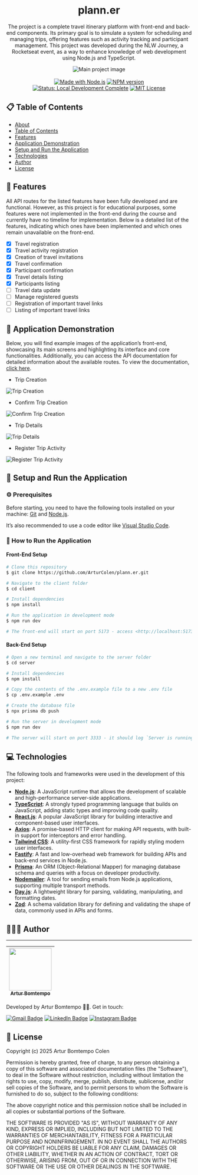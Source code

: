 <div  align="center" id="about">
	<h1 align="center">
        plann.er
    </h1>
    <p align="center">
        The project is a complete travel itinerary platform with front-end and back-end components. Its primary goal is to simulate a system for scheduling and managing trips, offering features such as activity tracking and participant management. This project was developed during the NLW Journey, a Rocketseat event, as a way to enhance knowledge of web development using Node.js and TypeScript.
    </p>
	<img 
        src="./resources/banner/nlw-journey.png"
        alt="Main project image"
    />
</div>
<br>
<div align="center">
    <a href="https://github.com/nodejs" target="_blank"><img src="https://img.shields.io/badge/made_with-Node.js-green" alt="Made with Node.js"></a>
    <a href="https://github.com/SpaceForDevelopment/Convert2Base-Package" target="_blank"><img src="https://img.shields.io/badge/npm-v10.9.2-blue" alt="NPM version"></a>
    <a href="https://convert2base.vercel.app/" target="_blank"><img src="https://img.shields.io/badge/status-local_development_complete-yellow" alt="Status: Local Development Complete"></a>
    <a href="https://github.com/SpaceForDevelopment/Convert2Base-Package/blob/main/LICENSE.md" target="_blank"><img src="https://img.shields.io/badge/license-MIT-red" alt="MIT License"></a>
</div>

<div id="table-of-contents"></div>

## 📋 Table of Contents

-   [About](#about)
-   [Table of Contents](#table-of-contents)
-   [Features](#features)
-   [Application Demonstration](#application-demonstration)
-   [Setup and Run the Application](#setup-and-run-the-application)
-   [Technologies](#technologies)
-   [Author](#author)
-   [License](#license)

<div id="features"></div>

## 📝 Features

All API routes for the listed features have been fully developed and are functional. However, as this project is for educational purposes, some features were not implemented in the front-end during the course and currently have no timeline for implementation. Below is a detailed list of the features, indicating which ones have been implemented and which ones remain unavailable on the front-end.

-   [x] Travel registration
-   [x] Travel activity registration
-   [x] Creation of travel invitations
-   [x] Travel confirmation
-   [x] Participant confirmation
-   [x] Travel details listing
-   [x] Participants listing
-   [ ] Travel data update
-   [ ] Manage registered guests
-   [ ] Registration of important travel links
-   [ ] Listing of important travel links

<div id="application-demonstration"></div>

## 📲 Application Demonstration

Below, you will find example images of the application’s front-end, showcasing its main screens and highlighting its interface and core functionalities. Additionally, you can access the API documentation for detailed information about the available routes. To view the documentation, [click here](https://nlw-journey.apidocumentation.com/reference).

-   Trip Creation

![Trip Creation](./resources/screenshots/trip-creation.png)

-   Confirm Trip Creation

![Confirm Trip Creation](./resources/screenshots/confirm-trip-creation.png)

-   Trip Details

![Trip Details](./resources/screenshots/trip-details.png)

-   Register Trip Activity

![Register Trip Activity](./resources/screenshots//register-activity.png)

<div id="setup-and-run-the-application"></div>

## 📁 Setup and Run the Application

### ⚙️ Prerequisites

Before starting, you need to have the following tools installed on your machine: [Git](https://git-scm.com) and [Node.js](https://nodejs.org/en).

It’s also recommended to use a code editor like [Visual Studio Code](https://code.visualstudio.com/).

### 🚀 How to Run the Application

#### Front-End Setup

```bash
# Clone this repository
$ git clone https://github.com/ArturColen/plann.er.git

# Navigate to the client folder
$ cd client

# Install dependencies
$ npm install

# Run the application in development mode
$ npm run dev

# The front-end will start on port 5173 - access <http://localhost:5173>
```

#### Back-End Setup

```bash
# Open a new terminal and navigate to the server folder
$ cd server

# Install dependencies
$ npm install

# Copy the contents of the .env.example file to a new .env file
$ cp .env.example .env

# Create the database file
$ npx prisma db push

# Run the server in development mode
$ npm run dev

# The server will start on port 3333 - it should log `Server is running on port 3333`
```

<div id="technologies"></div>

## 💻 Technologies

The following tools and frameworks were used in the development of this project:

-   [**Node.js**](https://nodejs.org/docs/latest/api): A JavaScript runtime that allows the development of scalable and high-performance server-side applications.
-   [**TypeScript**](https://www.typescriptlang.org/docs): A strongly typed programming language that builds on JavaScript, adding static types and improving code quality.
-   [**React.js**](https://react.dev/learn): A popular JavaScript library for building interactive and component-based user interfaces.
-   [**Axios**](https://axios-http.com/docs/intro): A promise-based HTTP client for making API requests, with built-in support for interceptors and error handling.
-   [**Tailwind CSS**](https://v2.tailwindcss.com/docs): A utility-first CSS framework for rapidly styling modern user interfaces.
-   [**Fastify**](https://fastify.dev/docs/latest): A fast and low-overhead web framework for building APIs and back-end services in Node.js.
-   [**Prisma**](https://www.prisma.io/docs): An ORM (Object-Relational Mapper) for managing database schema and queries with a focus on developer productivity.
-   [**Nodemailer**](https://www.nodemailer.com): A tool for sending emails from Node.js applications, supporting multiple transport methods.
-   [**Day.js**](https://day.js.org/docs/en/display/format): A lightweight library for parsing, validating, manipulating, and formatting dates.
-   [**Zod**](https://zod.dev): A schema validation library for defining and validating the shape of data, commonly used in APIs and forms.

<div id="author"></div>

## 👨🏻‍💻 Author

---

| [<img loading="lazy" src="https://avatars.githubusercontent.com/u/96635074?v=4" width=115><br><sub>Artur Bomtempo</sub>](https://arturbomtempo.dev/) |
| :--------------------------------------------------------------------------------------------------------------------------------------------------: |

Developed by Artur Bomtempo 👋🏻. Get in touch:

[![Gmail Badge](https://img.shields.io/badge/-arturbcolen@gmail.com-D14836?style=flat-square&logo=Gmail&logoColor=white&link=mailto:arturbcolen@gmail.com)](mailto:arturbcolen@gmail.com)
[![LinkedIn Badge](https://img.shields.io/badge/-Artur%20Bomtempo-0A66C2?style=flat-square&logo=LinkedIn&logoColor=white&link=https://www.linkedin.com/in/artur-bomtempo/)](https://www.linkedin.com/in/artur-bomtempo/)
[![Instagram Badge](https://img.shields.io/badge/-@arturbomtempo.dev-E4405F?style=flat-square&logo=Instagram&logoColor=white&link=https://www.instagram.com/arturbomtempo.dev/)](https://www.instagram.com/arturbomtempo.dev/)

<div id="license"></div>

## 📜 License

Copyright (c) 2025 Artur Bomtempo Colen

Permission is hereby granted, free of charge, to any person obtaining a copy
of this software and associated documentation files (the "Software"), to deal
in the Software without restriction, including without limitation the rights
to use, copy, modify, merge, publish, distribute, sublicense, and/or sell
copies of the Software, and to permit persons to whom the Software is
furnished to do so, subject to the following conditions:

The above copyright notice and this permission notice shall be included in all
copies or substantial portions of the Software.

THE SOFTWARE IS PROVIDED "AS IS", WITHOUT WARRANTY OF ANY KIND, EXPRESS OR
IMPLIED, INCLUDING BUT NOT LIMITED TO THE WARRANTIES OF MERCHANTABILITY,
FITNESS FOR A PARTICULAR PURPOSE AND NONINFRINGEMENT. IN NO EVENT SHALL THE
AUTHORS OR COPYRIGHT HOLDERS BE LIABLE FOR ANY CLAIM, DAMAGES OR OTHER
LIABILITY, WHETHER IN AN ACTION OF CONTRACT, TORT OR OTHERWISE, ARISING FROM,
OUT OF OR IN CONNECTION WITH THE SOFTWARE OR THE USE OR OTHER DEALINGS IN THE
SOFTWARE.
